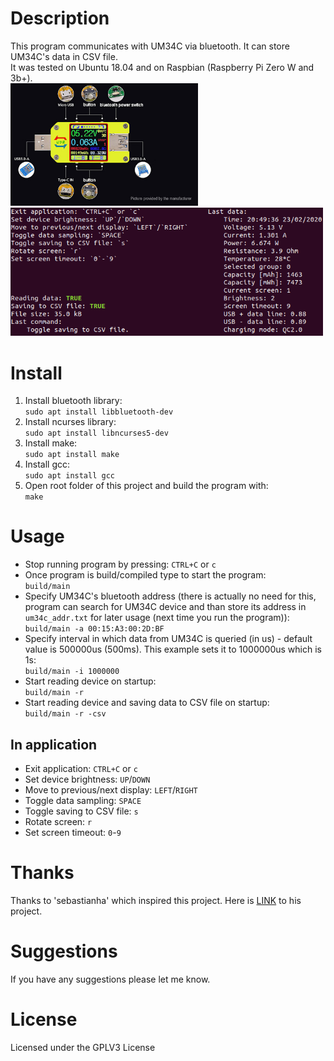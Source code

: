 # Description
This program communicates with UM34C via bluetooth. It can store UM34C's data in CSV file.  
It was tested on Ubuntu 18.04 and on Raspbian (Raspberry Pi Zero W and 3b+).  
<img src="./um34c.jpg" width="300" alt="UM34C">
<img src="./app.png" width="500" alt="Program sample">

# Install
1. Install bluetooth library:  
`sudo apt install libbluetooth-dev`
2. Install ncurses library:  
`sudo apt install libncurses5-dev`
3. Install make:  
`sudo apt install make`
4. Install gcc:  
`sudo apt install gcc`
5. Open root folder of this project and build the program with:  
`make`

# Usage
* Stop running program by pressing: `CTRL+C` or `c`  
* Once program is build/compiled type to start the program:  
`build/main`  
* Specify UM34C's bluetooth address (there is actually no need for this, program can search for UM34C device and than store its address in `um34c_addr.txt` for later usage (next time you run the program)):  
`build/main -a 00:15:A3:00:2D:BF`  
* Specify interval in which data from UM34C is queried (in us) - default value is 500000us (500ms). This example sets it to 1000000us which is 1s:  
`build/main -i 1000000`  
* Start reading device on startup:  
`build/main -r`  
* Start reading device and saving data to CSV file on startup:  
`build/main -r -csv`  

## In application
* Exit application: `CTRL+C` or `c`
* Set device brightness: `UP`/`DOWN`
* Move to previous/next display: `LEFT`/`RIGHT`
* Toggle data sampling: `SPACE`
* Toggle saving to CSV file: `s`
* Rotate screen: `r`
* Set screen timeout: `0`-`9`


# Thanks
Thanks to 'sebastianha' which inspired this project. Here is [LINK](https://github.com/sebastianha/um34c) to his project.

# Suggestions
If you have any suggestions please let me know.

# License
Licensed under the GPLV3 License